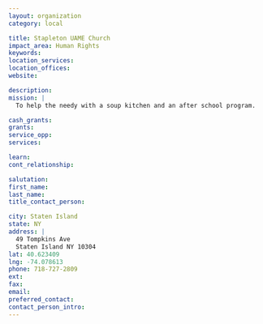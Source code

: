 ```yaml
---
layout: organization
category: local

title: Stapleton UAME Church
impact_area: Human Rights
keywords: 
location_services: 
location_offices: 
website: 

description: 
mission: |
  To help the needy with a soup kitchen and an after school program.

cash_grants: 
grants: 
service_opp: 
services: 

learn: 
cont_relationship: 

salutation: 
first_name: 
last_name: 
title_contact_person: 

city: Staten Island
state: NY
address: |
  49 Tompkins Ave  
  Staten Island NY 10304
lat: 40.623409
lng: -74.078613
phone: 718-727-2809
ext: 
fax: 
email: 
preferred_contact: 
contact_person_intro: 
---
```

